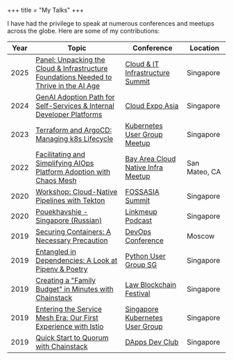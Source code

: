+++
title = "My Talks"
+++

I have had the privilege to speak at numerous conferences and meetups across the globe. Here are some of my contributions:

| Year | Topic                                                                                                                                                           | Conference                                                                                                                                    | Location      |
| ---- | --------------------------------------------------------------------------------------------------------------------------------------------------------------- | --------------------------------------------------------------------------------------------------------------------------------------------- | ------------- |
| 2025 | [Panel: Unpacking the Cloud & Infrastructure Foundations Needed to Thrive in the AI Age](https://forefrontevents.co/event/cloud-it-infrastructure-summit-sing/) | [Cloud & IT Infrastructure Summit](https://forefrontevents.co/event/cloud-it-infrastructure-summit-sing/)                                     | Singapore     |
| 2024 | [GenAI Adoption Path for Self-Services & Internal Developer Platforms](https://1drv.ms/b/s!AnRTaPU_RuJRtDe0sk7HLLGjS8zh?e=K24d4D)                               | [Cloud Expo Asia](https://www.cloudexpoasia.com/2024-conference-programme/genai-adoption-path-for-self-services-internal-developer-platforms) | Singapore     |
| 2023 | [Terraform and ArgoCD: Managing k8s Lifecycle](https://1drv.ms/b/s!AnRTaPU_RuJRrkpFEP2YS6fGPbJg?e=AVbNz9)                                                       | [Kubernetes User Group Meetup](https://www.meetup.com/k8s-sg/events/292826519/)                                                               | Singapore     |
| 2022 | [Facilitating and Simplifying AIOps Platform Adoption with Chaos Mesh](https://www.youtube.com/watch?v=tQSYyAGtJaM)                                             | [Bay Area Cloud Native Infra Meetup](https://www.meetup.com/Bay-Area-Cloud-Native-Database-Meetup/events/283613507/)                          | San Mateo, CA |
| 2020 | [Workshop: Cloud-Native Pipelines with Tekton](https://summit.fossasia.org/event/schedule.html#6088)                                                            | [FOSSASIA Summit](https://summit.fossasia.org/)                                                                                               | Singapore     |
| 2020 | [Pouekhavshie - Singapore (Russian)](https://linkmeup.ru/blog/541.html)                                                                                         | [Linkmeup Podcast](https://linkmeup.ru)                                                                                                       | Singapore     |
| 2019 | [Securing Containers: A Necessary Precaution](https://www.youtube.com/watch?v=QltHmfevCo8&list=PLtFn4-Uxnqyn2ZnJ8iaCBTvTzuMvnGQeb&index=16)                     | [DevOps Conference](https://devopsconf.io/)                                                                                                   | Moscow        |
| 2019 | [Entangled in Dependencies: A Look at Pipenv & Poetry](https://speakerdeck.com/hayorov/entangled-in-dependencies-pipenv-and-poetry)                             | [Python User Group SG](https://pugs.org.sg/)                                                                                                  | Singapore     |
| 2019 | [Creating a "Family Budget" in Minutes with Chainstack](https://speakerdeck.com/hayorov/family-budget-in-minutes-with-chainstack)                               | [Law Blockchain Festival](https://www.meetup.com/Legal-Technology-Singapore/events/261249518/)                                                | Singapore     |
| 2019 | [Entering the Service Mesh Era: Our First Experience with Istio](https://speakerdeck.com/hayorov/welcome-to-the-service-mesh-era)                               | [Singapore Kubernetes User Group](https://www.meetup.com/Singapore-Kubernetes-User-Group/)                                                    | Singapore     |
| 2019 | [Quick Start to Quorum with Chainstack](https://speakerdeck.com/hayorov/quorum-in-minutes-with-chainstack)                                                      | [DApps Dev Club](https://dappsdev.org/blog/2019-04-12-dapps-dev-club-4th-session-roundup/)                                                    | Singapore     |
